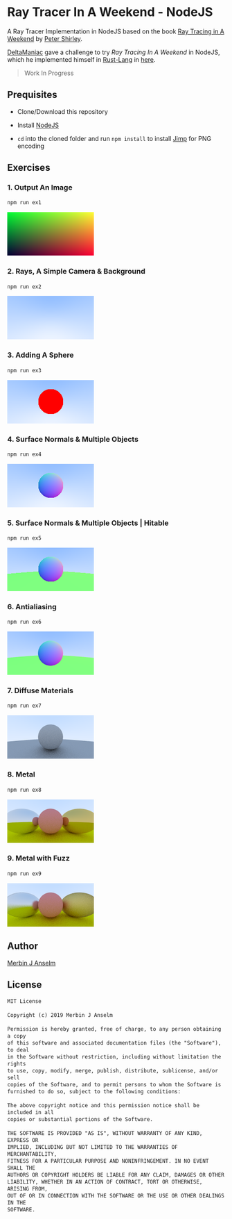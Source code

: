 # Ray Tracer In A Weekend - NodeJS

A Ray Tracer Implementation in NodeJS based on the book [Ray Tracing in A Weekend](http://www.realtimerendering.com/) by [Peter Shirley](https://en.wikipedia.org/wiki/Peter_Shirley).

[DeltaManiac](https://github.com/DeltaManiac) gave a challenge to try *Ray Tracing In A Weekend* in NodeJS, which he implemented himself in [Rust-Lang](https://www.rust-lang.org/) in [here](https://github.com/DeltaManiac/Weekend-Ray-Tracer).

> Work In Progress

## Prequisites

* Clone/Download this repository

* Install [NodeJS](https://nodejs.org)

* `cd` into the cloned folder and run `npm install` to install [Jimp](https://github.com/oliver-moran/jimp) for PNG encoding

## Exercises

### 1. Output An Image

```bash
npm run ex1
```

![Output An Image](output/exercise-1.png)

### 2. Rays, A Simple Camera & Background

```bash
npm run ex2
```

![Rays, A Simple Camera & Background](output/exercise-2.png)

### 3. Adding A Sphere

```bash
npm run ex3
```

![Adding A Sphere](output/exercise-3.png)

### 4. Surface Normals & Multiple Objects

```bash
npm run ex4
```

![Surface Normals & Multiple Objects](output/exercise-4.png)

### 5. Surface Normals & Multiple Objects | Hitable

```bash
npm run ex5
```

![Surface Normals & Multiple Objects | Hitable](output/exercise-5.png)

### 6. Antialiasing

```bash
npm run ex6
```

![Antialiasing](output/exercise-6.png)

### 7. Diffuse Materials

```bash
npm run ex7
```

![Diffuse Materials](output/exercise-7.png)

### 8. Metal

```bash
npm run ex8
```

![Metal](output/exercise-8.png)

### 9. Metal with Fuzz

```bash
npm run ex9
```

![Metal with Fuzz](output/exercise-9.png)

## Author

[Merbin J Anselm](https://github.com/anselm94)

## License

```
MIT License

Copyright (c) 2019 Merbin J Anselm

Permission is hereby granted, free of charge, to any person obtaining a copy
of this software and associated documentation files (the "Software"), to deal
in the Software without restriction, including without limitation the rights
to use, copy, modify, merge, publish, distribute, sublicense, and/or sell
copies of the Software, and to permit persons to whom the Software is
furnished to do so, subject to the following conditions:

The above copyright notice and this permission notice shall be included in all
copies or substantial portions of the Software.

THE SOFTWARE IS PROVIDED "AS IS", WITHOUT WARRANTY OF ANY KIND, EXPRESS OR
IMPLIED, INCLUDING BUT NOT LIMITED TO THE WARRANTIES OF MERCHANTABILITY,
FITNESS FOR A PARTICULAR PURPOSE AND NONINFRINGEMENT. IN NO EVENT SHALL THE
AUTHORS OR COPYRIGHT HOLDERS BE LIABLE FOR ANY CLAIM, DAMAGES OR OTHER
LIABILITY, WHETHER IN AN ACTION OF CONTRACT, TORT OR OTHERWISE, ARISING FROM,
OUT OF OR IN CONNECTION WITH THE SOFTWARE OR THE USE OR OTHER DEALINGS IN THE
SOFTWARE.
```